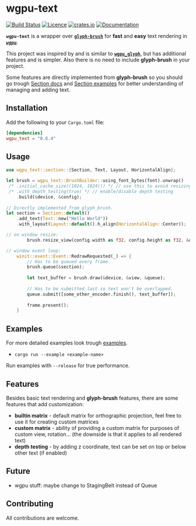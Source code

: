 # wgpu-text

[![Build Status](https://img.shields.io/github/actions/workflow/status/blatko1/wgpu-text/rust.yml?logo=github)](https://github.com/Blatko1/wgpu-text/actions)
[![Licence](https://img.shields.io/github/license/Blatko1/wgpu-text?color=%23537aed)](https://github.com/Blatko1/wgpu-text/blob/master/LICENSE)
[![crates.io](https://img.shields.io/crates/v/wgpu_text?logo=rust&logoColor=%23bf7d36)](https://crates.io/crates/wgpu_text)
[![Documentation](https://img.shields.io/docsrs/wgpu_text)](https://docs.rs/wgpu_text)

**`wgpu-text`** is a wrapper over **[`glyph-brush`](https://github.com/alexheretic/glyph-brush)** for **fast** and **easy** text rendering in **_[`wgpu`](https://github.com/gfx-rs/wgpu)_**.

This project was inspired by and is similar to **[`wgpu_glyph`](https://github.com/hecrj/wgpu_glyph)**, but has additional features and is simpler. Also there is no need to include **glyph-brush** in your project.

Some features are directly implemented from **glyph-brush** so you should go trough [Section docs](https://docs.rs/glyph_brush/latest/glyph_brush/struct.Section.html) and [Section examples](https://github.com/alexheretic/glyph-brush/tree/master/gfx-glyph/examples) for better understanding of managing and adding text.

## **Installation**

Add the following to your `Cargo.toml` file:

```toml
[dependencies]
wgpu_text = "0.6.4"
```

## **Usage**

```rust
use wgpu_text::section::{Section, Text, Layout, HorizontalAlign};

let brush = wgpu_text::BrushBuilder::using_font_bytes(font).unwrap()
 /* .initial_cache_size((1024, 1024))) */ // use this to avoid resizing cache texture
 /* .with_depth_testing(true) */ // enable/disable depth testing
    .build(&device, &config);
    
// Directly implemented from glyph_brush.
let section = Section::default()
    .add_text(Text::new("Hello World"))
    .with_layout(Layout::default().h_align(HorizontalAlign::Center));

// on window resize:
        brush.resize_view(config.width as f32, config.height as f32, &queue);

// window event loop:
    winit::event::Event::RedrawRequested(_) => {
        // Has to be queued every frame.
        brush.queue(&section);
        
        let text_buffer = brush.draw(&device, &view, &queue);
        
        // Has to be submitted last so text won't be overlapped.
        queue.submit([some_other_encoder.finish(), text_buffer]);
        
        frame.present();
    }
```

## **Examples**

For more detailed examples look trough [examples](https://github.com/Blatko1/wgpu_text/tree/master/examples).

* `cargo run --example <example-name>`

Run examples with `--release` for true performance.

## **Features**

Besides basic text rendering and **glyph-brush** features, there are some features that add customization:

- **builtin matrix** - default matrix for orthographic projection, feel free to use it for creating custom matrices
- **custom matrix** - ability of providing a custom matrix for purposes of custom view, rotation... (the downside is that it applies to all rendered text)
- **depth testing** - by adding z coordinate, text can be set on top or below other text (if enabled)

## **Future**

* wgpu stuff: maybe change to StagingBelt instead of Queue

## **Contributing**

All contributions are welcome.

